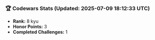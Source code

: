 ### 🏆 Codewars Stats (Updated: 2025-07-09 18:12:33 UTC)

- **Rank:** 8 kyu
- **Honor Points:** 3
- **Completed Challenges:** 1
